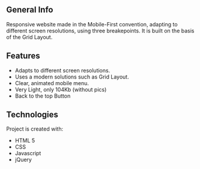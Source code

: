 ## General Info
Responsive website made in the Mobile-First convention, adapting to different screen resolutions, using three breakepoints.
It is built on the basis of the Grid Layout.

## Features
* Adapts to different screen resolutions.
* Uses a modern solutions such as Grid Layout.
* Clear, animated mobile menu.
* Very Light, only 104Kb (without pics)
* Back to the top Button

## Technologies
Project is created with:
* HTML 5
* CSS
* Javascript
* jQuery
